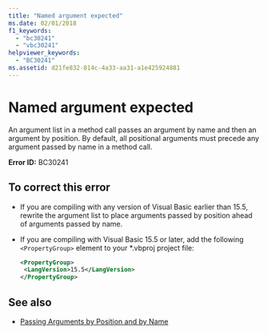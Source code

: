 ```yaml
---
title: "Named argument expected"
ms.date: 02/01/2018
f1_keywords:
  - "bc30241"
  - "vbc30241"
helpviewer_keywords:
  - "BC30241"
ms.assetid: d21fe832-814c-4a33-aa31-a1e425924881
---
```

# Named argument expected

An argument list in a method call passes an argument by name and then an argument by position. By default, all positional arguments must precede any argument passed by name in a method call.

**Error ID:** BC30241

## To correct this error

- If you are compiling with any version of Visual Basic earlier than 15.5, rewrite the argument list to place arguments passed by position ahead of arguments passed by name.

- If you are compiling with Visual Basic 15.5 or later, add the following `<PropertyGroup>` element to your \*.vbproj project file:

   ```xml
   <PropertyGroup>
    <LangVersion>15.5</LangVersion>
   </PropertyGroup>
   ```

## See also

- [Passing Arguments by Position and by Name](../../visual-basic/programming-guide/language-features/procedures/passing-arguments-by-position-and-by-name.md)

